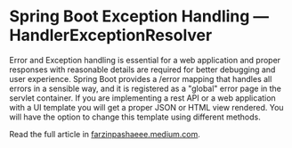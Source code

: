 # Spring Boot Exception Handling — HandlerExceptionResolver

Error and Exception handling is essential for a web application and proper responses with reasonable details are required for better debugging and user experience. Spring Boot provides a /error mapping that handles all errors in a sensible way, and it is registered as a "global" error page in the servlet container. If you are implementing a rest API or a web application with a UI template you will get a proper JSON or HTML view rendered. You will have the option to change this template using different methods.


Read the full article in [farzinpashaeee.medium.com](https://farzinpashaeee.medium.com/spring-boot-exception-handling-handlerexceptionresolver-11c75ffdf5d6).
